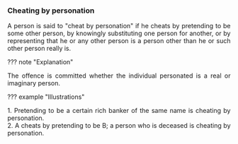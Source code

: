 ### Cheating by personation
<div style="text-align: justify">

A person is said to "cheat by personation" if he cheats by pretending to be some other person, by knowingly substituting one person for another, or by representing that he or any other person is a person other than he or such other person really is.

</div>

??? note "Explanation"
    <div style="text-align: justify"> The offence is committed whether the individual personated is a real or imaginary person.

??? example "Illustrations"
    <div style="text-align: justify"> 1. Pretending to be a certain rich banker of the same name is cheating by personation.
    <div style="text-align: justify"> 2. A cheats by pretending to be B; a person who is deceased is cheating by personation.

